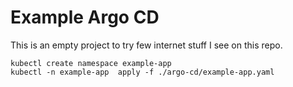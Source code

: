 # Example Argo CD

This is an empty project to try few internet stuff I see on this repo.
```
kubectl create namespace example-app
kubectl -n example-app  apply -f ./argo-cd/example-app.yaml    
```